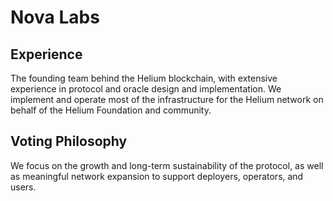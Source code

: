 # Nova Labs

## Experience

The founding team behind the Helium blockchain, with extensive experience in protocol and oracle design and implementation. We implement and operate most of the infrastructure for the Helium network on behalf of the Helium Foundation and community.

## Voting Philosophy

We focus on the growth and long-term sustainability of the protocol, as well as meaningful network expansion to support deployers, operators, and users.
